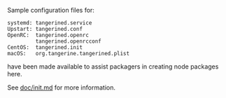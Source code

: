 Sample configuration files for:
```
systemd: tangerined.service
Upstart: tangerined.conf
OpenRC:  tangerined.openrc
         tangerined.openrcconf
CentOS:  tangerined.init
macOS:   org.tangerine.tangerined.plist
```
have been made available to assist packagers in creating node packages here.

See [doc/init.md](../../doc/init.md) for more information.
